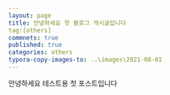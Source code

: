 ```yaml
---
layout: page
title: 안녕하세요 첫 블로그 게시글입니다
tag:[others]
commnets: true
published: true
categories: others
typora-copy-images-to: ..\images\2021-08-01
---
```


안녕하세요
테스트용 첫 포스트입니다
